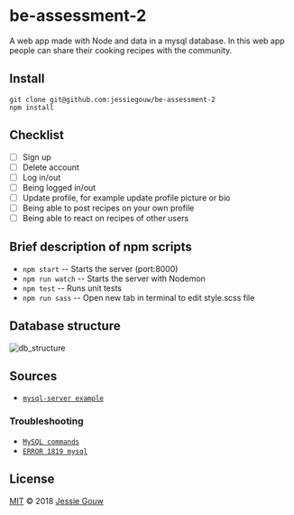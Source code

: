 # be-assessment-2
A web app made with Node and data in a mysql database.
In this web app people can share their cooking recipes with the community.

## Install
```shell
git clone git@github.com:jessiegouw/be-assessment-2
npm install
```

## Checklist
- [ ] Sign up
- [ ] Delete account
- [ ] Log in/out
- [ ] Being logged in/out
- [ ] Update profile, for example update profile picture or bio
- [ ] Being able to post recipes on your own profile
- [ ] Being able to react on recipes of other users

## Brief description of npm scripts
* `npm start` -- Starts the server (port:8000)
* `npm run watch` -- Starts the server with Nodemon
* `npm test` -- Runs unit tests
* `npm run sass` -- Open new tab in terminal to edit style.scss file

## Database structure
![db_structure](https://github.com/jessiegouw/be-assessment-2/blob/master/dbstructure.png)

## Sources
* [`mysql-server example`](https://github.com/cmda-be/course-17-18/tree/master/examples/mysql-server)

### Troubleshooting
* [`MySQL commands`](https://gist.github.com/hofmannsven/9164408)
* [`ERROR 1819 mysql`](https://www.youtube.com/watch?v=XGHZRC94-_M&feature=youtu.be)

## License
[MIT](https://github.com/jessiegouw/package/blob/master/LICENSE) © 2018 [Jessie Gouw](https://github.com/jessiegouw)
